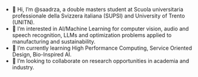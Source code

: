 - 👋 Hi, I’m @saadrza, a double masters student at Scuola universitaria professionale della Svizzera italiana (SUPSI) and University of Trento (UNITN).
- 👀 I’m interested in AI/Machine Learning for computer vision, audio and speech recognition, LLMs and optimization problems applied to manufacturing and sustainability.
- 🌱 I’m currently learning High Performance Computing, Service Oriented Design, Bio-Inspired AI.
- 💞️ I’m looking to collaborate on research opportunities in academia and industry.

